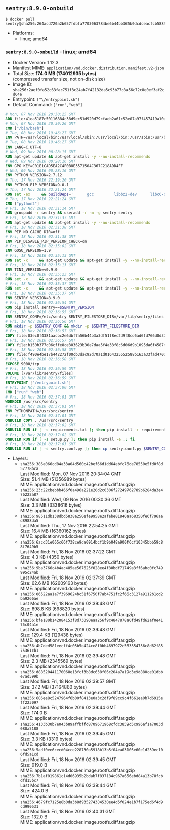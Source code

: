 ## `sentry:8.9.0-onbuild`

```console
$ docker pull sentry@sha256:264acd720a2b657fdbfa7703063784be6b44bb365b0dcdceacfcb5889633d360
```

-	Platforms:
	-	linux; amd64

### `sentry:8.9.0-onbuild` - linux; amd64

-	Docker Version: 1.12.3
-	Manifest MIME: `application/vnd.docker.distribution.manifest.v2+json`
-	Total Size: **174.0 MB (174012935 bytes)**  
	(compressed transfer size, not on-disk size)
-	Image ID: `sha256:2aef0fa52c63fac751f3c24ab7f42132da5c93b77c8a56c72c8e0ef3af2cd64e`
-	Entrypoint: `["\/entrypoint.sh"]`
-	Default Command: `["run","web"]`

```dockerfile
# Mon, 07 Nov 2016 20:30:25 GMT
ADD file:41ea5187c50116884c38d9ec51d920d79cfaeb2a61c52e07a97f457419a10a4f in / 
# Mon, 07 Nov 2016 20:30:26 GMT
CMD ["/bin/bash"]
# Tue, 08 Nov 2016 19:46:27 GMT
ENV PATH=/usr/local/bin:/usr/local/sbin:/usr/local/bin:/usr/sbin:/usr/bin:/sbin:/bin
# Tue, 08 Nov 2016 19:46:27 GMT
ENV LANG=C.UTF-8
# Wed, 09 Nov 2016 00:28:15 GMT
RUN apt-get update && apt-get install -y --no-install-recommends 		ca-certificates 		libgdbm3 		libsqlite3-0 		libssl1.0.0 	&& rm -rf /var/lib/apt/lists/*
# Wed, 09 Nov 2016 00:28:16 GMT
ENV GPG_KEY=C01E1CAD5EA2C4F0B8E3571504C367C218ADD4FF
# Wed, 09 Nov 2016 00:28:16 GMT
ENV PYTHON_VERSION=2.7.12
# Thu, 17 Nov 2016 22:19:20 GMT
ENV PYTHON_PIP_VERSION=9.0.1
# Thu, 17 Nov 2016 22:21:24 GMT
RUN set -ex 	&& buildDeps=' 		gcc 		libbz2-dev 		libc6-dev 		libdb-dev 		libgdbm-dev 		libncurses-dev 		libreadline-dev 		libsqlite3-dev 		libssl-dev 		make 		tcl-dev 		tk-dev 		wget 		xz-utils 		zlib1g-dev 	' 	&& apt-get update && apt-get install -y $buildDeps --no-install-recommends && rm -rf /var/lib/apt/lists/* 		&& wget -O python.tar.xz "https://www.python.org/ftp/python/${PYTHON_VERSION%%[a-z]*}/Python-$PYTHON_VERSION.tar.xz" 	&& wget -O python.tar.xz.asc "https://www.python.org/ftp/python/${PYTHON_VERSION%%[a-z]*}/Python-$PYTHON_VERSION.tar.xz.asc" 	&& export GNUPGHOME="$(mktemp -d)" 	&& gpg --keyserver ha.pool.sks-keyservers.net --recv-keys "$GPG_KEY" 	&& gpg --batch --verify python.tar.xz.asc python.tar.xz 	&& rm -r "$GNUPGHOME" python.tar.xz.asc 	&& mkdir -p /usr/src/python 	&& tar -xJC /usr/src/python --strip-components=1 -f python.tar.xz 	&& rm python.tar.xz 		&& cd /usr/src/python 	&& ./configure 		--enable-shared 		--enable-unicode=ucs4 	&& make -j$(nproc) 	&& make install 	&& ldconfig 			&& wget -O /tmp/get-pip.py 'https://bootstrap.pypa.io/get-pip.py' 		&& python2 /tmp/get-pip.py "pip==$PYTHON_PIP_VERSION" 		&& rm /tmp/get-pip.py 	&& pip install --no-cache-dir --upgrade --force-reinstall "pip==$PYTHON_PIP_VERSION" 	&& [ "$(pip list |tac|tac| awk -F '[ ()]+' '$1 == "pip" { print $2; exit }')" = "$PYTHON_PIP_VERSION" ] 		&& find /usr/local -depth 		\( 			\( -type d -a -name test -o -name tests \) 			-o 			\( -type f -a -name '*.pyc' -o -name '*.pyo' \) 		\) -exec rm -rf '{}' + 	&& apt-get purge -y --auto-remove $buildDeps 	&& rm -rf /usr/src/python ~/.cache
# Thu, 17 Nov 2016 22:21:24 GMT
CMD ["python2"]
# Fri, 18 Nov 2016 02:31:14 GMT
RUN groupadd -r sentry && useradd -r -m -g sentry sentry
# Fri, 18 Nov 2016 02:31:37 GMT
RUN apt-get update && apt-get install -y --no-install-recommends         gcc         git         libffi-dev         libjpeg-dev         libpq-dev         libxml2-dev         libxslt-dev         libyaml-dev     && rm -rf /var/lib/apt/lists/*
# Fri, 18 Nov 2016 02:31:38 GMT
ENV PIP_NO_CACHE_DIR=off
# Fri, 18 Nov 2016 02:31:38 GMT
ENV PIP_DISABLE_PIP_VERSION_CHECK=on
# Fri, 18 Nov 2016 02:35:02 GMT
ENV GOSU_VERSION=1.9
# Fri, 18 Nov 2016 02:35:13 GMT
RUN set -x     && apt-get update && apt-get install -y --no-install-recommends wget && rm -rf /var/lib/apt/lists/*     && wget -O /usr/local/bin/gosu "https://github.com/tianon/gosu/releases/download/$GOSU_VERSION/gosu-$(dpkg --print-architecture)"     && wget -O /usr/local/bin/gosu.asc "https://github.com/tianon/gosu/releases/download/$GOSU_VERSION/gosu-$(dpkg --print-architecture).asc"     && export GNUPGHOME="$(mktemp -d)"     && gpg --keyserver ha.pool.sks-keyservers.net --recv-keys B42F6819007F00F88E364FD4036A9C25BF357DD4     && gpg --batch --verify /usr/local/bin/gosu.asc /usr/local/bin/gosu     && rm -r "$GNUPGHOME" /usr/local/bin/gosu.asc     && chmod +x /usr/local/bin/gosu     && gosu nobody true     && apt-get purge -y --auto-remove wget
# Fri, 18 Nov 2016 02:35:13 GMT
ENV TINI_VERSION=v0.9.0
# Fri, 18 Nov 2016 02:35:23 GMT
RUN set -x     && apt-get update && apt-get install -y --no-install-recommends wget && rm -rf /var/lib/apt/lists/*     && wget -O /usr/local/bin/tini "https://github.com/krallin/tini/releases/download/$TINI_VERSION/tini"     && wget -O /usr/local/bin/tini.asc "https://github.com/krallin/tini/releases/download/$TINI_VERSION/tini.asc"     && export GNUPGHOME="$(mktemp -d)"     && gpg --keyserver ha.pool.sks-keyservers.net --recv-keys 6380DC428747F6C393FEACA59A84159D7001A4E5     && gpg --batch --verify /usr/local/bin/tini.asc /usr/local/bin/tini     && rm -r "$GNUPGHOME" /usr/local/bin/tini.asc     && chmod +x /usr/local/bin/tini     && tini -h     && apt-get purge -y --auto-remove wget
# Fri, 18 Nov 2016 02:35:37 GMT
RUN set -x     && apt-get update && apt-get install -y --no-install-recommends make && rm -rf /var/lib/apt/lists/*     && pip install librabbitmq==1.6.1     && python -c 'import librabbitmq'     && apt-get purge -y --auto-remove make
# Fri, 18 Nov 2016 02:35:37 GMT
ENV SENTRY_VERSION=8.9.0
# Fri, 18 Nov 2016 02:36:54 GMT
RUN pip install sentry==$SENTRY_VERSION
# Fri, 18 Nov 2016 02:36:55 GMT
ENV SENTRY_CONF=/etc/sentry SENTRY_FILESTORE_DIR=/var/lib/sentry/files
# Fri, 18 Nov 2016 02:36:56 GMT
RUN mkdir -p $SENTRY_CONF && mkdir -p $SENTRY_FILESTORE_DIR
# Fri, 18 Nov 2016 02:36:57 GMT
COPY file:03ec0f4381aacbc2e6dbf7a56b44b3a3df51f8ec2d9f8cd6ad6fd766d8d378a3 in /etc/sentry/ 
# Fri, 18 Nov 2016 02:36:57 GMT
COPY file:b150b377c06cffe8ce303623b30e7daa5f4a33f8c6d06d9b1095da6f4587f69b in /etc/sentry/ 
# Fri, 18 Nov 2016 02:36:58 GMT
COPY file:f490e4be17b442272f00cb3dac92d70a1d0164325552588b163a33fad4701f18 in /entrypoint.sh 
# Fri, 18 Nov 2016 02:36:58 GMT
EXPOSE 9000/tcp
# Fri, 18 Nov 2016 02:36:59 GMT
VOLUME [/var/lib/sentry/files]
# Fri, 18 Nov 2016 02:36:59 GMT
ENTRYPOINT ["/entrypoint.sh"]
# Fri, 18 Nov 2016 02:37:00 GMT
CMD ["run" "web"]
# Fri, 18 Nov 2016 02:37:01 GMT
WORKDIR /usr/src/sentry
# Fri, 18 Nov 2016 02:37:01 GMT
ENV PYTHONPATH=/usr/src/sentry
# Fri, 18 Nov 2016 02:37:01 GMT
ONBUILD COPY . /usr/src/sentry
# Fri, 18 Nov 2016 02:37:02 GMT
ONBUILD RUN if [ -s requirements.txt ]; then pip install -r requirements.txt; fi
# Fri, 18 Nov 2016 02:37:02 GMT
ONBUILD RUN if [ -s setup.py ]; then pip install -e .; fi
# Fri, 18 Nov 2016 02:37:03 GMT
ONBUILD RUN if [ -s sentry.conf.py ]; then cp sentry.conf.py $SENTRY_CONF/; fi 	&& if [ -s config.yml ]; then cp config.yml $SENTRY_CONF/; fi
```

-	Layers:
	-	`sha256:386a066cd84a33a04d560c42bef66d1dd64ebfc76de78550e5fd0f8d57778bca`  
		Last Modified: Mon, 07 Nov 2016 20:34:04 GMT  
		Size: 51.4 MB (51356989 bytes)  
		MIME: application/vnd.docker.image.rootfs.diff.tar.gzip
	-	`sha256:23c22cbebbb466f0a496a221e20d2c0306f27249762789b6284da3e476222a87`  
		Last Modified: Wed, 09 Nov 2016 00:30:36 GMT  
		Size: 3.3 MB (3338616 bytes)  
		MIME: application/vnd.docker.image.rootfs.diff.tar.gzip
	-	`sha256:98511db138dbd5838a250efe9958e2afebe81840aa68350fe6f796aad8988da5`  
		Last Modified: Thu, 17 Nov 2016 22:54:25 GMT  
		Size: 16.4 MB (16360162 bytes)  
		MIME: application/vnd.docker.image.rootfs.diff.tar.gzip
	-	`sha256:6acd31e065c66f738ce9da0914bcf1b9b048a900f6cf10345bbb59c88f7649b5`  
		Last Modified: Fri, 18 Nov 2016 02:37:22 GMT  
		Size: 4.3 KB (4350 bytes)  
		MIME: application/vnd.docker.image.rootfs.diff.tar.gzip
	-	`sha256:9ba3766c4b4ac485ae567625f028ee4f80bdf71749a3ff6abc0fc749995c24ab`  
		Last Modified: Fri, 18 Nov 2016 02:37:39 GMT  
		Size: 62.6 MB (62609163 bytes)  
		MIME: application/vnd.docker.image.rootfs.diff.tar.gzip
	-	`sha256:06522aa1a7f3969624bc51f6750f7ab4751fc2f66c3127a9112b1cd2ba9266ae`  
		Last Modified: Fri, 18 Nov 2016 02:39:48 GMT  
		Size: 698.8 KB (698820 bytes)  
		MIME: application/vnd.docker.image.rootfs.diff.tar.gzip
	-	`sha256:bfe180b142084153f8d73090eaa256f9c4847878a0fd49fd62af0e4175c04a1e`  
		Last Modified: Fri, 18 Nov 2016 02:39:48 GMT  
		Size: 129.4 KB (129438 bytes)  
		MIME: application/vnd.docker.image.rootfs.diff.tar.gzip
	-	`sha256:4b7ded581eecff4c05b5e424ce8f0bb4697972c563354736c8d62f8575361cb1`  
		Last Modified: Fri, 18 Nov 2016 02:39:48 GMT  
		Size: 2.3 MB (2345569 bytes)  
		MIME: application/vnd.docker.image.rootfs.diff.tar.gzip
	-	`sha256:d88520441170068e13fcf3b8dc638f06c204a7a19d3e9d880ce01dbbe7ad599b`  
		Last Modified: Fri, 18 Nov 2016 02:39:57 GMT  
		Size: 37.2 MB (37164860 bytes)  
		MIME: application/vnd.docker.image.rootfs.diff.tar.gzip
	-	`sha256:686ee8c5247964f6b00f8413e0a3c2df9f89cc9c4f661ea0b7d6915eff223097`  
		Last Modified: Fri, 18 Nov 2016 02:39:44 GMT  
		Size: 174.0 B  
		MIME: application/vnd.docker.image.rootfs.diff.tar.gzip
	-	`sha256:4133b30b7e043b89affbffd8709671968cfdc3859d5c996af1a7003d080a5188`  
		Last Modified: Fri, 18 Nov 2016 02:39:45 GMT  
		Size: 3.3 KB (3319 bytes)  
		MIME: application/vnd.docker.image.rootfs.diff.tar.gzip
	-	`sha256:5adf0ee6cecd04cce228730a5918b13b5f04ea03105e60e1d239ec106fd5a1cd`  
		Last Modified: Fri, 18 Nov 2016 02:39:45 GMT  
		Size: 919.0 B  
		MIME: application/vnd.docker.image.rootfs.diff.tar.gzip
	-	`sha256:7b1af019861c14d06935b2bdab7f837184c967a656ebd84a13b78fcbdfd15bc7`  
		Last Modified: Fri, 18 Nov 2016 02:39:44 GMT  
		Size: 424.0 B  
		MIME: application/vnd.docker.image.rootfs.diff.tar.gzip
	-	`sha256:4679fc7125e8b0da3b8d935274384530ee4d5f024e1b7f175ed6f4d9cd990531`  
		Last Modified: Fri, 18 Nov 2016 02:40:31 GMT  
		Size: 132.0 B  
		MIME: application/vnd.docker.image.rootfs.diff.tar.gzip

